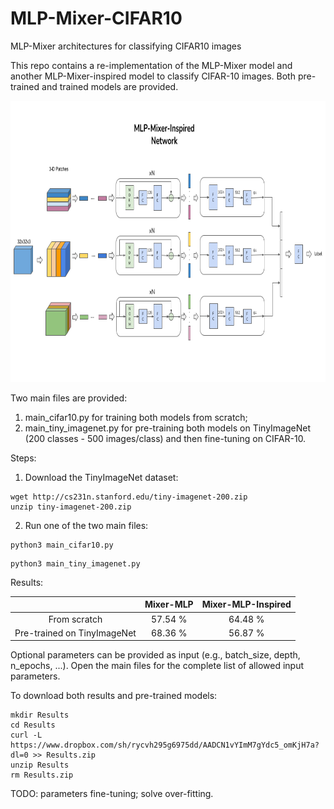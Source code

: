 # MLP-Mixer-CIFAR10
MLP-Mixer architectures for classifying CIFAR10 images

This repo contains a re-implementation of the MLP-Mixer model
and another MLP-Mixer-inspired model to classify CIFAR-10 images.
Both pre-trained and trained models are provided. 

<img src="./Mixer-MLP-Inspired.png" width="700" height="450">

Two main files are provided:

1. main_cifar10.py for training both models from scratch;
2. main_tiny_imagenet.py for pre-training both models on TinyImageNet (200 classes - 500 images/class)
and then fine-tuning on CIFAR-10.


Steps:

1. Download the TinyImageNet dataset:

```
wget http://cs231n.stanford.edu/tiny-imagenet-200.zip
unzip tiny-imagenet-200.zip
```

2. Run one of the two main files:

```
python3 main_cifar10.py
```

```
python3 main_tiny_imagenet.py
```

Results:

|                               |   Mixer-MLP   | Mixer-MLP-Inspired | 
|             :---:             |     :---:     |        :---:       |
|            From scratch       |    57.54 %    |      64.48 %       |
|  Pre-trained on TinyImageNet  |    68.36 %    |      56.87 %       |


Optional parameters can be provided as input (e.g., batch_size, depth, n_epochs, ...).
Open the main files for the complete list of allowed input parameters.

To download both results and pre-trained models:

```
mkdir Results
cd Results
curl -L https://www.dropbox.com/sh/rycvh295g6975dd/AADCN1vYImM7gYdc5_omKjH7a?dl=0 >> Results.zip
unzip Results
rm Results.zip
```

TODO: parameters fine-tuning; solve over-fitting.
